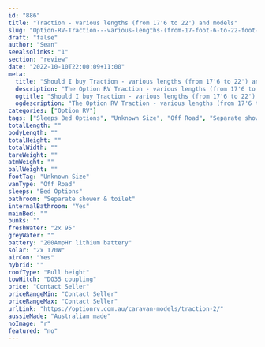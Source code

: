 ```yaml
---
id: "886"
title: "Traction - various lengths (from 17'6 to 22') and models"
slug: "Option-RV-Traction---various-lengths-(from-17-foot-6-to-22-foot-)-and-models"
draft: "false"
author: "Sean"
seealsolinks: "1"
section: "review"
date: "2022-10-10T22:00:09+11:00"
meta:
  title: "Should I buy Traction - various lengths (from 17'6 to 22') and models by Option RV?"
  description: "The Option RV Traction - various lengths (from 17'6 to 22') and models is classed as Off Road, and sleeps Bed Options people. It is Australian made and comes in at Unknown Size. It generally has Separate shower & toilet."
  ogtitle: "Should I buy Traction - various lengths (from 17'6 to 22') and models by Option RV?"
  ogdescription: "The Option RV Traction - various lengths (from 17'6 to 22') and models is classed as Off Road, and sleeps Bed Options people. It is Australian made and comes in at Unknown Size. It generally has Separate shower & toilet."
categories: ["Option RV"]
tags: ["Sleeps Bed Options", "Unknown Size", "Off Road", "Separate shower & toilet", "Full height", "Price Unknown", "Australian made"]
totalLength: ""
bodyLength: ""
totalHeight: ""
totalWidth: ""
tareWeight: ""
atmWeight: ""
ballWeight: ""
footTag: "Unknown Size"
vanType: "Off Road"
sleeps: "Bed Options"
bathroom: "Separate shower & toilet"
internalBathroom: "Yes"
mainBed: ""
bunks: ""
freshWater: "2x 95"
greyWater: ""
battery: "200AmpHr lithium battery"
solar: "2x 170W"
airCon: "Yes"
hybrid: ""
roofType: "Full height"
towHitch: "DO35 coupling"
price: "Contact Seller"
priceRangeMin: "Contact Seller"
priceRangeMax: "Contact Seller"
urlLink: "https://optionrv.com.au/caravan-models/traction-2/"
aussieMade: "Australian made"
noImage: "r"
featured: "no"
---
```

